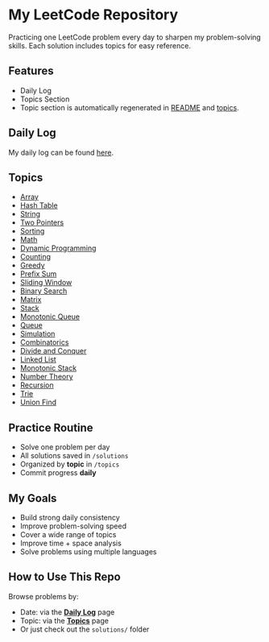 # My LeetCode Repository

Practicing one LeetCode problem every day to sharpen my problem-solving skills. Each solution includes topics for easy reference.

## Features
- Daily Log
- Topics Section
- Topic section is automatically regenerated in [README](README.md) and [topics](topics.md). 

## Daily Log

My daily log can be found [here](daily.md).

## Topics

- [Array](topics.md#array)
- [Hash Table](topics.md#hash-table)
- [String](topics.md#string)
- [Two Pointers](topics.md#two-pointers)
- [Sorting](topics.md#sorting)
- [Math](topics.md#math)
- [Dynamic Programming](topics.md#dynamic-programming)
- [Counting](topics.md#counting)
- [Greedy](topics.md#greedy)
- [Prefix Sum](topics.md#prefix-sum)
- [Sliding Window](topics.md#sliding-window)
- [Binary Search](topics.md#binary-search)
- [Matrix](topics.md#matrix)
- [Stack](topics.md#stack)
- [Monotonic Queue](topics.md#monotonic-queue)
- [Queue](topics.md#queue)
- [Simulation](topics.md#simulation)
- [Combinatorics](topics.md#combinatorics)
- [Divide and Conquer](topics.md#divide-and-conquer)
- [Linked List](topics.md#linked-list)
- [Monotonic Stack](topics.md#monotonic-stack)
- [Number Theory](topics.md#number-theory)
- [Recursion](topics.md#recursion)
- [Trie](topics.md#trie)
- [Union Find](topics.md#union-find)

## Practice Routine

- Solve one problem per day
- All solutions saved in `/solutions`
- Organized by **topic** in `/topics`
- Commit progress **daily** 


## My Goals
- Build strong daily consistency
- Improve problem-solving speed
- Cover a wide range of topics
- Improve time + space analysis
- Solve problems using multiple languages

## How to Use This Repo

Browse problems by:
- Date: via the [**Daily Log**](daily.md) page
- Topic: via the [**Topics**](topics.md) page
- Or just check out the `solutions/` folder